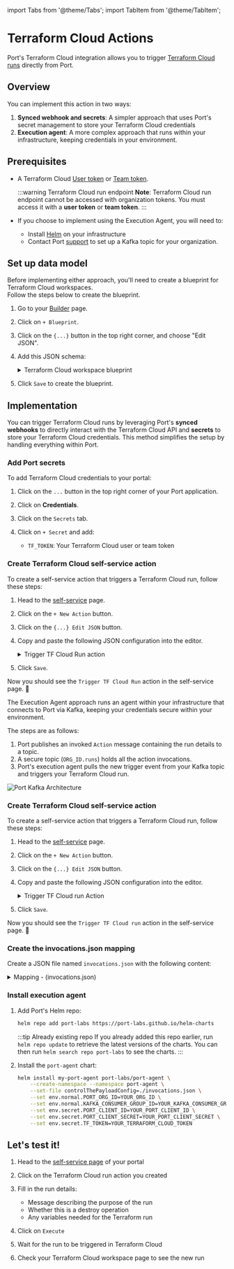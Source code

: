 import Tabs from '@theme/Tabs';
import TabItem from '@theme/TabItem';

# Terraform Cloud Actions

Port's Terraform Cloud integration allows you to trigger [Terraform Cloud runs](https://developer.hashicorp.com/terraform/cloud-docs/api-docs/run#create-a-run) directly from Port.

## Overview

You can implement this action in two ways:
1. **Synced webhook and secrets**: A simpler approach that uses Port's secret management to store your Terraform Cloud credentials
2. **Execution agent**: A more complex approach that runs within your infrastructure, keeping credentials in your environment.

## Prerequisites

- A Terraform Cloud [User token](https://developer.hashicorp.com/terraform/cloud-docs/users-teams-organizations/users#api-tokens) or [Team token](https://developer.hashicorp.com/terraform/cloud-docs/users-teams-organizations/api-tokens#team-api-tokens).

  :::warning Terraform Cloud run endpoint
  **Note**: Terraform Cloud run endpoint cannot be accessed with organization tokens. You must access it with a **user token** or **team token**.
  :::

- If you choose to implement using the Execution Agent, you will need to:
  - Install [Helm](https://helm.sh) on your infrastructure
  - Contact Port [support](mailto:support@getport.io) to set up a Kafka topic for your organization.

## Set up data model

Before implementing either approach, you'll need to create a blueprint for Terraform Cloud workspaces.  
Follow the steps below to create the blueprint.

1. Go to your [Builder](https://app.getport.io/settings/data-model) page.
2. Click on `+ Blueprint`.
3. Click on the `{...}` button in the top right corner, and choose "Edit JSON".
4. Add this JSON schema:

    <details>
    <summary>Terraform Cloud workspace blueprint</summary>

    ```json showLineNumbers
    {
      "identifier": "terraform_cloud_workspace",
      "title": "Terraform Cloud Workspace",
      "icon": "Terraform",
      "schema": {
        "properties": {
          "workspace_id": {
            "title": "Workspace Id",
            "type": "string"
          },
          "organization_name": {
            "title": "Organization Name",
            "type": "string"
          },
          "workspace_name": {
            "title": "Workspace Name",
            "type": "string"
          }
        },
        "required": ["workspace_id", "organization_name", "workspace_name"]
      },
      "mirrorProperties": {},
      "calculationProperties": {},
      "relations": {}
    }
    ```

    </details>

5. Click `Save` to create the blueprint.

## Implementation

<Tabs>
  <TabItem value="synced-webhook" label="Synced webhook and secrets" default>

You can trigger Terraform Cloud runs by leveraging Port's **synced webhooks** to directly interact with the Terraform Cloud API and **secrets** to store your Terraform Cloud credentials. This method simplifies the setup by handling everything within Port.

<h3> Add Port secrets</h3>

To add Terraform Cloud credentials to your portal:

1. Click on the `...` button in the top right corner of your Port application.

2. Click on **Credentials**.

3. Click on the `Secrets` tab.

4. Click on `+ Secret` and add:
   - `TF_TOKEN`: Your Terraform Cloud user or team token

<h3> Create Terraform Cloud self-service action</h3>

To create a self-service action that triggers a Terraform Cloud run, follow these steps:

1. Head to the [self-service](https://app.getport.io/self-serve) page.

2. Click on the `+ New Action` button.

3. Click on the `{...} Edit JSON` button.

4. Copy and paste the following JSON configuration into the editor.

    <details>
    <summary>Trigger TF Cloud Run action</summary>

    ```json showLineNumbers
    {
      "identifier": "terraform_cloud_workspace_trigger_run",
      "title": "Trigger TF Cloud Run",
      "icon": "Terraform",
      "trigger": {
        "type": "self-service",
        "operation": "DAY-2",
        "userInputs": {
          "properties": {
            "is_destroy": {
              "title": "Is Destroy",
              "type": "boolean",
              "default": false
            },
            "message": {
              "title": "Message",
              "type": "string",
              "default": "Triggered via Port"
            },
            "variables": {
              "title": "Variables",
              "type": "object",
              "default": {}
            }
          },
          "required": ["message"],
          "order": ["message", "is_destroy", "variables"]
        },
        "blueprintIdentifier": "terraform_cloud_workspace"
      },
      "invocationMethod": {
        "type": "WEBHOOK",
        "url": "https://app.terraform.io/api/v2/runs",
        "agent": false,
        "synchronized": true,
        "method": "POST",
        "headers": {
          "Authorization": "Bearer {{.secrets.TF_TOKEN}}",
          "Content-Type": "application/vnd.api+json"
        },
        "body": {
          "data": {
            "attributes": {
              "is-destroy": "{{.inputs.is_destroy}}",
              "message": "{{.inputs.message}}",
              "variables": "{{.inputs.variables | toTFVariables}}"
            },
            "type": "runs",
            "relationships": {
              "workspace": {
                "data": {
                  "type": "workspaces",
                  "id": "{{.entity.properties.workspace_id}}"
                }
              }
            }
          }
        }
      },
      "requiredApproval": false
    }
    ```

    </details>

5. Click `Save`.

Now you should see the `Trigger TF Cloud Run` action in the self-service page. 🎉

  </TabItem>
  <TabItem value="agent" label="Execution Agent">

The Execution Agent approach runs an agent within your infrastructure that connects to Port via Kafka, keeping your credentials secure within your environment.

The steps are as follows:
1. Port publishes an invoked `Action` message containing the run details to a topic.
2. A secure topic (`ORG_ID.runs`) holds all the action invocations.
3. Port's execution agent pulls the new trigger event from your Kafka topic and triggers your Terraform Cloud run.

![Port Kafka Architecture](/img/self-service-actions/setup-backend/terraform-cloud/terraform-cloud-agent-architecture.png)

<h3> Create Terraform Cloud self-service action</h3>

To create a self-service action that triggers a Terraform Cloud run, follow these steps:

1. Head to the [self-service](https://app.getport.io/self-serve) page.

2. Click on the `+ New Action` button.

3. Click on the `{...} Edit JSON` button.

4. Copy and paste the following JSON configuration into the editor.

    <details>
    <summary>Trigger TF Cloud run Action</summary>

    ```json showLineNumbers
    {
      "identifier": "terraform_cloud_workspace_trigger_tf_run",
      "title": "Trigger TF Cloud run",
      "icon": "Terraform",
      "trigger": {
        "type": "self-service",
        "operation": "DAY-2",
        "userInputs": {
          "properties": {},
          "required": [],
          "order": []
        },
        "blueprintIdentifier": "terraform_cloud_workspace"
      },
      "invocationMethod": {
        "type": "WEBHOOK",
        "url": "https://app.terraform.io/api/v2/runs/",
        "agent": true,
        "synchronized": false,
        "method": "POST",
        "body": {
          "action": "{{ .action.identifier[(\"terraform_cloud_workspace_\" | length):] }}",
          "resourceType": "run",
          "status": "TRIGGERED",
          "trigger": "{{ .trigger | {by, origin, at} }}",
          "context": {
            "entity": "{{.entity.identifier}}",
            "blueprint": "{{.action.blueprint}}",
            "runId": "{{.run.id}}"
          },
          "payload": {
            "entity": "{{ (if .entity == {} then null else .entity end) }}",
            "action": {
              "invocationMethod": {
                "type": "WEBHOOK",
                "agent": true,
                "synchronized": false,
                "method": "POST",
                "url": "https://app.terraform.io/api/v2/runs/"
              },
              "trigger": "{{.trigger.operation}}"
            },
            "properties": {},
            "censoredProperties": "{{.action.encryptedProperties}}"
          }
        }
      },
      "requiredApproval": false
    }
    ```

    </details>

5. Click `Save`.

Now you should see the `Trigger TF Cloud run` action in the self-service page. 🎉

<h3> Create the invocations.json mapping</h3>

Create a JSON file named `invocations.json` with the following content:

<details>
<summary>Mapping - (invocations.json)</summary>

```json
[
  {
    "enabled": ".action == \"trigger_tf_run\"",
    "headers": {
      "Authorization": "\"Bearer \" + env.TF_TOKEN",
      "Content-Type": "\"application/vnd.api+json\""
    },
    "body": {
      "data": {
        "attributes": {
          "is-destroy": false,
          "message": "\"Triggered via Port\"",
          "variables": ".payload.properties | to_entries | map({key: .key, value: .value})"
        },
        "type": "\"runs\"",
        "relationships": {
          "workspace": {
            "data": {
              "type": "\"workspaces\"",
              "id": ".payload.entity.properties.workspace_id"
            }
          }
        }
      }
    },
    "report": {
      "status": "if .response.statusCode == 201 then \"SUCCESS\" else \"FAILURE\" end",
      "link": "\"https://app.terraform.io/app/\" + .body.payload.entity.properties.organization_name + \"/workspaces/\" + .body.payload.entity.properties.workspace_name + \"/runs/\" + .response.json.data.id",
      "externalRunId": ".response.json.data.id"
    }
  }
]
```

</details>

<h3> Install execution agent</h3>

1. Add Port's Helm repo:

    ```sh showLineNumbers
    helm repo add port-labs https://port-labs.github.io/helm-charts
    ```

    :::tip Already existing repo 
    If you already added this repo earlier, run `helm repo update` to retrieve
    the latest versions of the charts. You can then run `helm search repo port-labs` to see the charts.
    :::

2. Install the `port-agent` chart:

    ```sh showLineNumbers
    helm install my-port-agent port-labs/port-agent \
        --create-namespace --namespace port-agent \
        --set-file controlThePayloadConfig=./invocations.json \
        --set env.normal.PORT_ORG_ID=YOUR_ORG_ID \
        --set env.normal.KAFKA_CONSUMER_GROUP_ID=YOUR_KAFKA_CONSUMER_GROUP \
        --set env.secret.PORT_CLIENT_ID=YOUR_PORT_CLIENT_ID \
        --set env.secret.PORT_CLIENT_SECRET=YOUR_PORT_CLIENT_SECRET \
        --set env.secret.TF_TOKEN=YOUR_TERRAFORM_CLOUD_TOKEN
    ```

  </TabItem>
</Tabs>

## Let's test it!

1. Head to the [self-service page](https://app.getport.io/self-serve) of your portal

2. Click on the Terraform Cloud run action you created

3. Fill in the run details:
   - Message describing the purpose of the run
   - Whether this is a destroy operation
   - Any variables needed for the Terraform run

4. Click on `Execute`

5. Wait for the run to be triggered in Terraform Cloud

6. Check your Terraform Cloud workspace page to see the new run
